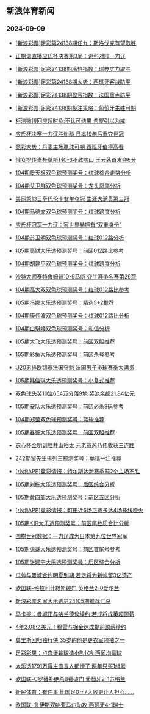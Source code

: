 ## 新浪体育新闻 
### 2024-09-09

+ [[新浪彩票]足彩第24138期任九：斯洛伐克有望取胜](https://sports.sina.com.cn/l/2024-09-08/doc-incnkyes3635605.shtml)

+ [正棋谱直播应氏杯决赛第3局：谢科对阵一力辽](https://sports.sina.com.cn/go/2024-09-08/doc-incnmenn6814698.shtml)

+ [[新浪彩票]足彩24138期冷热指数：瑞典实力取胜](https://sports.sina.com.cn/l/2024-09-08/doc-incnkyev9884851.shtml)

+ [[新浪彩票]足彩第24138期大势：西班牙客战防平](https://sports.sina.com.cn/l/2024-09-08/doc-incnkyeu3106633.shtml)

+ [[新浪彩票]足彩24138期盈亏指数：法国重点防平](https://sports.sina.com.cn/l/2024-09-08/doc-incnkyev9884364.shtml)

+ [[新浪彩票]足彩24138期投注策略：葡萄牙主胜可期](https://sports.sina.com.cn/l/2024-09-08/doc-incnkyeq6881838.shtml)

+ [柯洁微博回应超时负:不认可结果 希望引以为戒](https://sports.sina.com.cn/go/2024-09-08/doc-incnmens3013020.shtml)

+ [应氏杯决赛一力辽胜谢科 日本19年后重夺世冠](https://sports.sina.com.cn/go/2024-09-08/doc-incnmran2841161.shtml)

+ [竞彩大势：丹麦主场赢球可期 西班牙值得高看](https://sports.sina.com.cn/l/2024-09-08/doc-incnkyev9885140.shtml)

+ [俄女排传奇杯莫斯科0-3不敌喀山 王云蕗首发夺6分](https://sports.sina.com.cn/others/volleyball/2024-09-08/doc-incnkyeq6887594.shtml)

+ [104期景天枫双色球预测奖号：红球综合走势分析](https://sports.sina.com.cn/l/2024-09-08/doc-incnmrap9614990.shtml)

+ [104期艾卫群双色球预测奖号：龙头凤尾分析](https://sports.sina.com.cn/l/2024-09-08/doc-incnmrah6693577.shtml)

+ [美网第13日萨巴伦卡女单夺冠 生涯大满贯第三冠](https://sports.sina.com.cn/tennis/wta/2024-09-08/doc-incnmens3029865.shtml)

+ [104期马德文双色球预测奖号：红球跨度分析](https://sports.sina.com.cn/l/2024-09-08/doc-incnmrak3452085.shtml)

+ [应氏杯冠军一力辽：家世显赫拥有“双重身份”](https://sports.sina.com.cn/go/2024-09-08/doc-incnnfyf9323482.shtml)

+ [104期苏卫明双色球预测奖号：红球012路分析](https://sports.sina.com.cn/l/2024-09-08/doc-incnmran2837998.shtml)

+ [105期高财大乐透预测奖号：前区012路比参考](https://sports.sina.com.cn/l/2024-09-08/doc-incnmran2855063.shtml)

+ [104期胡建平双色球预测奖号：红球跨度分析](https://sports.sina.com.cn/l/2024-09-08/doc-incnmran2838607.shtml)

+ [沙特大师赛特鲁姆普10-9马威 夺生涯排名赛第29冠](https://sports.sina.com.cn/others/snooker/2024-09-08/doc-incnkyes3666736.shtml)

+ [104期高大双双色球预测奖号：红球012路比参考](https://sports.sina.com.cn/l/2024-09-08/doc-incnmrak3445931.shtml)

+ [105期冯娜大乐透预测奖号：精选5+2推荐](https://sports.sina.com.cn/l/2024-09-08/doc-incnmran2852799.shtml)

+ [104期康伟波双色球预测奖号：红球012路比分析](https://sports.sina.com.cn/l/2024-09-08/doc-incnmrak3451856.shtml)

+ [104期白琪峰双色球预测奖号：和值分析](https://sports.sina.com.cn/l/2024-09-08/doc-incnmrah6693324.shtml)

+ [105期大飞大乐透预测奖号：前区双胆推荐](https://sports.sina.com.cn/l/2024-09-08/doc-incnmrak3475722.shtml)

+ [105期彩鱼大乐透预测奖号：前区杀号参考](https://sports.sina.com.cn/l/2024-09-08/doc-incnmrap9630908.shtml)

+ [U20男排欧锦赛法国夺魁 法国男子排球赛季大满贯](https://sports.sina.com.cn/others/volleyball/2024-09-08/doc-incnkyeq6909804.shtml)

+ [105期韩佳琪大乐透预测奖号：小复式推荐](https://sports.sina.com.cn/l/2024-09-08/doc-incnmrak3469429.shtml)

+ [双色球头奖10注654万分落9地 奖池余额21.84亿元](https://sports.sina.com.cn/l/2024-09-08/doc-incnnfyf9324641.shtml)

+ [105期安队大乐透预测奖号：前区必杀8码参考](https://sports.sina.com.cn/l/2024-09-08/doc-incnmrap9630603.shtml)

+ [104期郑莹双色球预测奖号：蓝球推荐](https://sports.sina.com.cn/l/2024-09-08/doc-incnmrak3446676.shtml)

+ [105期春哥大乐透预测奖号：前区双胆推荐](https://sports.sina.com.cn/l/2024-09-08/doc-incnmrah6720726.shtml)

+ [农心杯金明训胜井山裕太 元老赛芮乃伟收获三连胜](https://sports.sina.com.cn/go/2024-09-08/doc-incnmvkm9531003.shtml)

+ [242期黎先生排列三预测奖号：单挑一注推荐](https://sports.sina.com.cn/l/2024-09-08/doc-incnmran2829038.shtml)

+ [[小炮APP]竞彩情报：特尔斯达新赛季前2个主场不胜](https://sports.sina.com.cn/l/2024-09-08/doc-incnmenq3560171.shtml)

+ [105期刘栋大乐透预测奖号：后区综合分析](https://sports.sina.com.cn/l/2024-09-08/doc-incnmrak3470682.shtml)

+ [105期黄四郎大乐透预测奖号：前区五区分析](https://sports.sina.com.cn/l/2024-09-08/doc-incnmran2856023.shtml)

+ [[小炮APP]竞彩情报：町田近6场正赛多达4场锋线哑火](https://sports.sina.com.cn/l/2024-09-08/doc-incnmens3007812.shtml)

+ [105期K哥大乐透预测奖号：前区尾数质合比分析](https://sports.sina.com.cn/l/2024-09-08/doc-incnmran2853337.shtml)

+ [围棋世冠数据：一力辽成为日本第九位世界冠军](https://sports.sina.com.cn/go/2024-09-08/doc-incnmzse3293252.shtml)

+ [105期虎哥大乐透预测奖号：前区首尾号参考](https://sports.sina.com.cn/l/2024-09-08/doc-incnmrah6723400.shtml)

+ [105期张建宁大乐透预测奖号：后区综合分析](https://sports.sina.com.cn/l/2024-09-08/doc-incnmrak3473916.shtml)

+ [瓜帅与曼城合约明夏到期 若走将为新帅留3亿遗产](https://sports.sina.com.cn/g/pl/2024-09-08/doc-incnmrak3427459.shtml)

+ [欧国联-格拉利什赖斯破门 英格兰2-0爱尔兰](https://sports.sina.com.cn/g/pl/2024-09-08/doc-incnkyev9892296.shtml)

+ [新浪彩票名家大乐透第24105期推荐汇总](https://sports.sina.com.cn/l/2024-09-08/doc-incnmrap9628889.shtml)

+ [马卡报：曼城正与哈兰德谈续约 若成将成英超顶薪](https://sports.sina.com.cn/g/pl/2024-09-08/doc-incnmrah6677574.shtml)

+ [4年2.08亿美元！穆雷与掘金达成提前顶薪续约](https://sports.sina.com.cn/basketball/nba/2024-09-08/doc-incnmkun3492868.shtml)

+ [莫里斯回归独行侠 35岁的他是更衣室领袖之一](https://sports.sina.com.cn/basketball/nba/2024-09-08/doc-incnmkuk6752193.shtml)

+ [足彩彩果：卢森堡输球造4倍小冷 西葡均赢球](https://sports.sina.com.cn/l/2024-09-09/doc-incnpccv8948464.shtml)

+ [大乐透1791万得主直言人都懵了 两年只买1组号](https://sports.sina.com.cn/l/2024-09-09/doc-incnpccu2167762.shtml)

+ [欧国联-C罗替补绝杀B费破门 葡萄牙2-1苏格兰](https://sports.sina.com.cn/g/pl/2024-09-09/doc-incnpims2061847.shtml)

+ [新民体育：有件事 比国足0比7大败更让人担心……](https://sports.sina.com.cn/china/2024-09-09/doc-incnpptr8768872.shtml)

+ [欧国联-鲁伊斯双响亚马尔助攻 西班牙4-1瑞士](https://sports.sina.com.cn/g/laliga/2024-09-09/doc-incnpimt8841562.shtml)

